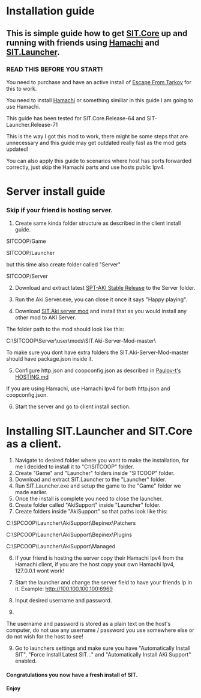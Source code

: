 
# Installation guide

## This is simple guide how to get [SIT.Core](https://github.com/paulov-t/SIT.Core) up and running with friends using [Hamachi](https://www.vpn.net/) and [SIT.Launcher](https://github.com/paulov-t/SIT.Launcher).

### READ THIS BEFORE YOU START!
You need to purchase and have an active install of [Escape From Tarkov](https://www.escapefromtarkov.com/) for this to work.

You need to install [Hamachi](https://www.vpn.net/) or something similiar in this guide I am going to use Hamachi.

This guide has been tested for SIT.Core.Release-64 and SIT-Launcher.Release-71

This is the way I got this mod to work, there might be some steps that are unnecessary and this guide may get outdated really fast as the mod gets updated!

You can also apply this guide to scenarios where host has ports forwarded correctly, just skip the Hamachi parts and use hosts public Ipv4.

# Server install guide 
### Skip if your friend is hosting server.
1. Create same kinda folder structure as described in the client install guide.

SITCOOP/Game

SITCOOP/Launcher

but this time also create folder called "Server"

SITCOOP/Server

2. Download and extract latest [SPT-AKI Stable Release](https://dev.sp-tarkov.com/SPT-AKI/Stable-releases/releases) to the Server folder.

3. Run the Aki.Server.exe, you can close it once it says "Happy playing".

4. Download [SIT.Aki server mod](https://github.com/paulov-t/SIT.Aki-Server-Mod) and install that as you would install any other mod to AKI Server.

The folder path to the mod should look like this:

C:\SITCOOP\Server\user\mods\SIT.Aki-Server-Mod-master\

To make sure you dont have extra folders the SIT.Aki-Server-Mod-master should have package.json inside it.

5. Configure http.json and coopconfig.json as described in [Paulov-t's HOSTING.md](https://github.com/paulov-t/SIT.Core/blob/master/HOSTING.md)

If you are using Hamachi, use Hamachi Ipv4 for both http.json and coopconfig.json.

6. Start the server and go to client install section.
#
#
# Installing SIT.Launcher and SIT.Core as a client.

1. Navigate to desired folder where you want to make the installation, for me I decided to install it to "C:\SITCOOP" folder.
2. Create "Game" and "Launcher" folders inside "SITCOOP" folder.
3. Download and extract SIT.Launcher to the "Launcher" folder.
4. Run SIT.Launcher.exe and setup the game to the "Game" folder we made earlier.
5. Once the install is complete you need to close the launcher.
6. Create folder called "AkiSupport" inside "Launcher" folder.
7. Create folders inside "AkiSupport" so that paths look like this:

C:\SPCOOP\Launcher\AkiSupport\Bepinex\Patchers

C:\SPCOOP\Launcher\AkiSupport\Bepinex\Plugins

C:\SPCOOP\Launcher\AkiSupport\Managed

6. If your friend is hosting the server copy their Hamachi Ipv4 from the Hamachi client, if you are the host copy your own Hamachi Ipv4, 127.0.0.1 wont work!
7. Start the launcher and change the server field to have your friends Ip in it.
Example: http://100.100.100.100:6969

8. Input desired username and password. 
9. 
The username and password is stored as a plain text on the host's computer, do not use any username / password you use somewhere else or do not wish for the host to see!

9. Go to launchers settings and make sure you have "Automatically Install SIT", "Force Install Latest SIT..." and "Automatically Install AKi Support" enabled.

#### Congratulations you now have a fresh install of SIT.
#### Enjoy

